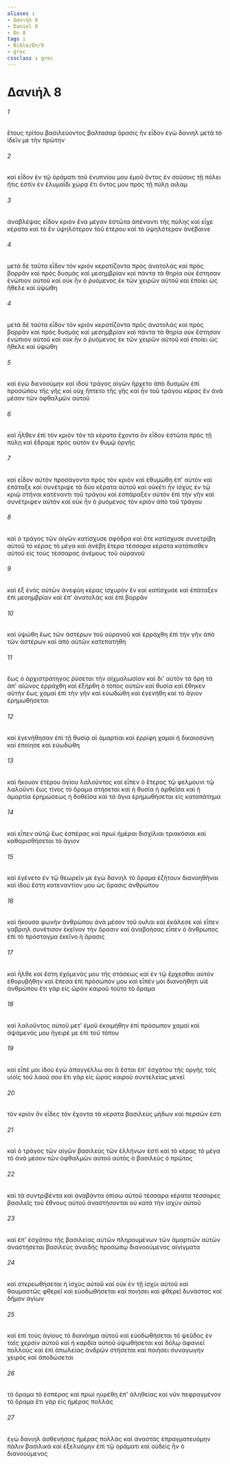```yaml
---
aliases : 
- Δανιήλ 8
- Daniel 8
- Dn 8
tags : 
- Bible/Dn/8
- grec
cssclass : grec
---
```


# Δανιήλ 8

###### 1
ἔτους τρίτου βασιλεύοντος βαλτασαρ ὅρασις ἣν εἶδον ἐγὼ δανιηλ μετὰ τὸ ἰδεῖν με τὴν πρώτην
###### 2
καὶ εἶδον ἐν τῷ ὁράματι τοῦ ἐνυπνίου μου ἐμοῦ ὄντος ἐν σούσοις τῇ πόλει ἥτις ἐστὶν ἐν ἐλυμαΐδι χώρᾳ ἔτι ὄντος μου πρὸς τῇ πύλῃ αιλαμ
###### 3
ἀναβλέψας εἶδον κριὸν ἕνα μέγαν ἑστῶτα ἀπέναντι τῆς πύλης καὶ εἶχε κέρατα καὶ τὸ ἓν ὑψηλότερον τοῦ ἑτέρου καὶ τὸ ὑψηλότερον ἀνέβαινε
###### 4
μετὰ δὲ ταῦτα εἶδον τὸν κριὸν κερατίζοντα πρὸς ἀνατολὰς καὶ πρὸς βορρᾶν καὶ πρὸς δυσμὰς καὶ μεσημβρίαν καὶ πάντα τὰ θηρία οὐκ ἔστησαν ἐνώπιον αὐτοῦ καὶ οὐκ ἦν ὁ ῥυόμενος ἐκ τῶν χειρῶν αὐτοῦ καὶ ἐποίει ὡς ἤθελε καὶ ὑψώθη
###### 4
μετὰ δὲ ταῦτα εἶδον τὸν κριὸν κερατίζοντα πρὸς ἀνατολὰς καὶ πρὸς βορρᾶν καὶ πρὸς δυσμὰς καὶ μεσημβρίαν καὶ πάντα τὰ θηρία οὐκ ἔστησαν ἐνώπιον αὐτοῦ καὶ οὐκ ἦν ὁ ῥυόμενος ἐκ τῶν χειρῶν αὐτοῦ καὶ ἐποίει ὡς ἤθελε καὶ ὑψώθη
###### 5
καὶ ἐγὼ διενοούμην καὶ ἰδοὺ τράγος αἰγῶν ἤρχετο ἀπὸ δυσμῶν ἐπὶ προσώπου τῆς γῆς καὶ οὐχ ἥπτετο τῆς γῆς καὶ ἦν τοῦ τράγου κέρας ἓν ἀνὰ μέσον τῶν ὀφθαλμῶν αὐτοῦ
###### 6
καὶ ἦλθεν ἐπὶ τὸν κριὸν τὸν τὰ κέρατα ἔχοντα ὃν εἶδον ἑστῶτα πρὸς τῇ πύλῃ καὶ ἔδραμε πρὸς αὐτὸν ἐν θυμῷ ὀργῆς
###### 7
καὶ εἶδον αὐτὸν προσάγοντα πρὸς τὸν κριόν καὶ ἐθυμώθη ἐπ' αὐτὸν καὶ ἐπάταξε καὶ συνέτριψε τὰ δύο κέρατα αὐτοῦ καὶ οὐκέτι ἦν ἰσχὺς ἐν τῷ κριῷ στῆναι κατέναντι τοῦ τράγου καὶ ἐσπάραξεν αὐτὸν ἐπὶ τὴν γῆν καὶ συνέτριψεν αὐτόν καὶ οὐκ ἦν ὁ ῥυόμενος τὸν κριὸν ἀπὸ τοῦ τράγου
###### 8
καὶ ὁ τράγος τῶν αἰγῶν κατίσχυσε σφόδρα καὶ ὅτε κατίσχυσε συνετρίβη αὐτοῦ τὸ κέρας τὸ μέγα καὶ ἀνέβη ἕτερα τέσσαρα κέρατα κατόπισθεν αὐτοῦ εἰς τοὺς τέσσαρας ἀνέμους τοῦ οὐρανοῦ
###### 9
καὶ ἐξ ἑνὸς αὐτῶν ἀνεφύη κέρας ἰσχυρὸν ἓν καὶ κατίσχυσε καὶ ἐπάταξεν ἐπὶ μεσημβρίαν καὶ ἐπ' ἀνατολὰς καὶ ἐπὶ βορρᾶν
###### 10
καὶ ὑψώθη ἕως τῶν ἀστέρων τοῦ οὐρανοῦ καὶ ἐρράχθη ἐπὶ τὴν γῆν ἀπὸ τῶν ἀστέρων καὶ ἀπὸ αὐτῶν κατεπατήθη
###### 11
ἕως ὁ ἀρχιστράτηγος ῥύσεται τὴν αἰχμαλωσίαν καὶ δι' αὐτὸν τὰ ὄρη τὰ ἀπ' αἰῶνος ἐρράχθη καὶ ἐξήρθη ὁ τόπος αὐτῶν καὶ θυσία καὶ ἔθηκεν αὐτὴν ἕως χαμαὶ ἐπὶ τὴν γῆν καὶ εὐωδώθη καὶ ἐγενήθη καὶ τὸ ἅγιον ἐρημωθήσεται
###### 12
καὶ ἐγενήθησαν ἐπὶ τῇ θυσίᾳ αἱ ἁμαρτίαι καὶ ἐρρίφη χαμαὶ ἡ δικαιοσύνη καὶ ἐποίησε καὶ εὐωδώθη
###### 13
καὶ ἤκουον ἑτέρου ἁγίου λαλοῦντος καὶ εἶπεν ὁ ἕτερος τῷ φελμουνι τῷ λαλοῦντι ἕως τίνος τὸ ὅραμα στήσεται καὶ ἡ θυσία ἡ ἀρθεῖσα καὶ ἡ ἁμαρτία ἐρημώσεως ἡ δοθεῖσα καὶ τὰ ἅγια ἐρημωθήσεται εἰς καταπάτημα
###### 14
καὶ εἶπεν αὐτῷ ἕως ἑσπέρας καὶ πρωὶ ἡμέραι δισχίλιαι τριακόσιαι καὶ καθαρισθήσεται τὸ ἅγιον
###### 15
καὶ ἐγένετο ἐν τῷ θεωρεῖν με ἐγὼ δανιηλ τὸ ὅραμα ἐζήτουν διανοηθῆναι καὶ ἰδοὺ ἔστη κατεναντίον μου ὡς ὅρασις ἀνθρώπου
###### 16
καὶ ἤκουσα φωνὴν ἀνθρώπου ἀνὰ μέσον τοῦ ουλαι καὶ ἐκάλεσε καὶ εἶπεν γαβριηλ συνέτισον ἐκεῖνον τὴν ὅρασιν καὶ ἀναβοήσας εἶπεν ὁ ἄνθρωπος ἐπὶ τὸ πρόσταγμα ἐκεῖνο ἡ ὅρασις
###### 17
καὶ ἦλθε καὶ ἔστη ἐχόμενός μου τῆς στάσεως καὶ ἐν τῷ ἔρχεσθαι αὐτὸν ἐθορυβήθην καὶ ἔπεσα ἐπὶ πρόσωπόν μου καὶ εἶπέν μοι διανοήθητι υἱὲ ἀνθρώπου ἔτι γὰρ εἰς ὥραν καιροῦ τοῦτο τὸ ὅραμα
###### 18
καὶ λαλοῦντος αὐτοῦ μετ' ἐμοῦ ἐκοιμήθην ἐπὶ πρόσωπον χαμαί καὶ ἁψάμενός μου ἤγειρέ με ἐπὶ τοῦ τόπου
###### 19
καὶ εἶπέ μοι ἰδοὺ ἐγὼ ἀπαγγέλλω σοι ἃ ἔσται ἐπ' ἐσχάτου τῆς ὀργῆς τοῖς υἱοῖς τοῦ λαοῦ σου ἔτι γὰρ εἰς ὥρας καιροῦ συντελείας μενεῖ
###### 20
τὸν κριὸν ὃν εἶδες τὸν ἔχοντα τὰ κέρατα βασιλεὺς μήδων καὶ περσῶν ἐστι
###### 21
καὶ ὁ τράγος τῶν αἰγῶν βασιλεὺς τῶν ἑλλήνων ἐστί καὶ τὸ κέρας τὸ μέγα τὸ ἀνὰ μέσον τῶν ὀφθαλμῶν αὐτοῦ αὐτὸς ὁ βασιλεὺς ὁ πρῶτος
###### 22
καὶ τὰ συντριβέντα καὶ ἀναβάντα ὀπίσω αὐτοῦ τέσσαρα κέρατα τέσσαρες βασιλεῖς τοῦ ἔθνους αὐτοῦ ἀναστήσονται οὐ κατὰ τὴν ἰσχὺν αὐτοῦ
###### 23
καὶ ἐπ' ἐσχάτου τῆς βασιλείας αὐτῶν πληρουμένων τῶν ἁμαρτιῶν αὐτῶν ἀναστήσεται βασιλεὺς ἀναιδὴς προσώπῳ διανοούμενος αἰνίγματα
###### 24
καὶ στερεωθήσεται ἡ ἰσχὺς αὐτοῦ καὶ οὐκ ἐν τῇ ἰσχύι αὐτοῦ καὶ θαυμαστῶς φθερεῖ καὶ εὐοδωθήσεται καὶ ποιήσει καὶ φθερεῖ δυνάστας καὶ δῆμον ἁγίων
###### 25
καὶ ἐπὶ τοὺς ἁγίους τὸ διανόημα αὐτοῦ καὶ εὐοδωθήσεται τὸ ψεῦδος ἐν ταῖς χερσὶν αὐτοῦ καὶ ἡ καρδία αὐτοῦ ὑψωθήσεται καὶ δόλῳ ἀφανιεῖ πολλοὺς καὶ ἐπὶ ἀπωλείας ἀνδρῶν στήσεται καὶ ποιήσει συναγωγὴν χειρὸς καὶ ἀποδώσεται
###### 26
τὸ ὅραμα τὸ ἑσπέρας καὶ πρωὶ ηὑρέθη ἐπ' ἀληθείας καὶ νῦν πεφραγμένον τὸ ὅραμα ἔτι γὰρ εἰς ἡμέρας πολλάς
###### 27
ἐγὼ δανιηλ ἀσθενήσας ἡμέρας πολλὰς καὶ ἀναστὰς ἐπραγματευόμην πάλιν βασιλικά καὶ ἐξελυόμην ἐπὶ τῷ ὁράματι καὶ οὐδεὶς ἦν ὁ διανοούμενος
